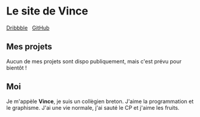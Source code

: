 # Le site de Vince
[Dribbble](http://dribbble.com/ecnivtwelve)   [GitHub](http://github.com/ecnivlinise)

## Mes projets
Aucun de mes projets sont dispo publiquement, mais c'est prévu pour bientôt !

## Moi
Je m'appèle **Vince**, je suis un collègien breton.
J'aime la programmation et le graphisme.
J'ai une vie normale, j'ai sauté le CP et j'aime les fruits.
